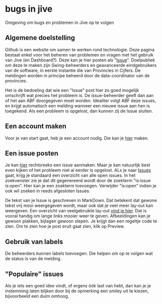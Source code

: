 # bugs in jive
Omgeving om bugs en problemen in Jive op te volgen

## Algemene doelstelling

Github is een website om samen te werken rond technologie. Deze pagina bestaat enkel voor het beheren van problemen en vragen met het gebruik van Jive (en Dashboard?). Deze kan je hier posten als "[Issue](https://guides.github.com/features/issues/)". Doelpubliek om deze te maken zijn Swing-beheerders en geavanceerde eindgebruikers van de software, in eerste instantie die van Provincies in Cijfers. De meldingen worden in principe beheerd door de data-coordinator van de provincies.

Het is de bedoeling dat wie een "Issue" post hier zo goed mogelijk omschrijft wat precies het probleem is. De issue-beheerder geeft dan aan of het aan ABF doorgegeven moet worden. Idealiter volgt ABF deze issues, en krijgt automatisch een melding wanneer een nieuwe issue aan hen is toegekend. Als een probleem is opgelost, dan kunnen zij de Issue sluiten.


## Een account maken
Voor je van start gaat, heb je een account nodig. Die kan je [hier](https://github.com/join) maken.


## Een issue posten
Je kan [hier](https://github.com/provinciesincijfers/bugsinjive/issues/new) rechtsreeks een issue aanmaken. Maar je kan natuurlijk best even kijken of het probleem niet al eerder is opgelost. ALs je naar [Issues](https://github.com/provinciesincijfers/bugsinjive/issues) gaat, krijg je standaard een overzicht van alle open issues. In het zoekvenster zie je dat dit gegenereerd wordt door de zoekterm "is:issue is:open". Hier kan je een zoekterm toevoegen. Verwijder "is:open" indien je ook wil zoeken in reeds afgesloten Issues.

De tekst van je Issue is geschreven in MarkDown. Dat betekent dat gewone tekst vrij mooi weergegeven wordt, maar ook dat je veel meer lay-out kan weergeven. Een overzicht van veelgebruikte lay-out [vind je hier](https://github.com/adam-p/markdown-here/wiki/Markdown-Cheatsheet). Dat is vooral handig om lange links mooier weer te geven. Afbeeldingen kan je gewoon plakken, bijlagen gewoon slepen. Je krijgt dan een regeltje code te zien. Om te zien hoe je post eruit gaat zien, klik op Preview.


## Gebruik van labels
De beheerders kunnen labels toevoegen. Die helpen om op te volgen wat de status is van de melding.


## "Populaire" issues
Als je iets een goed idee vindt, of ergens óók last van hebt, dan kan je je instemming laten blijken door bij de opmerking een smiley uit te kiezen, bijvoorbeeld een duim omhoog.

